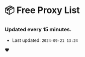 # :package: Free Proxy List
### Updated every 15 minutes.

- Last updated: `2024-09-21 13:24`

:heart:

